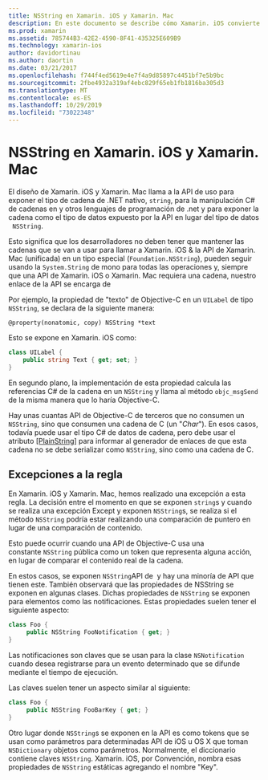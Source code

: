 ```yaml
---
title: NSString en Xamarin. iOS y Xamarin. Mac
description: En este documento se describe cómo Xamarin. iOS convierte de forma transparente objetos NSString C# en objetos de cadena, cuando esto no sucede.
ms.prod: xamarin
ms.assetid: 785744B3-42E2-4590-8F41-435325E609B9
ms.technology: xamarin-ios
author: davidortinau
ms.author: daortin
ms.date: 03/21/2017
ms.openlocfilehash: f744f4ed5619e4e7f4a9d85897c4451bf7e5b9bc
ms.sourcegitcommit: 2fbe4932a319af4ebc829f65eb1fb1816ba305d3
ms.translationtype: MT
ms.contentlocale: es-ES
ms.lasthandoff: 10/29/2019
ms.locfileid: "73022348"
---
```

# <a name="nsstring-in-xamarinios-and-xamarinmac"></a>NSString en Xamarin. iOS y Xamarin. Mac

El diseño de Xamarin. iOS y Xamarin. Mac llama a la API de uso para exponer el tipo de cadena de .NET nativo, `string`, para la manipulación C# de cadenas en y otros lenguajes de programación de .net y para exponer la cadena como el tipo de datos expuesto por la API en lugar del tipo de datos   `NSString`.

Esto significa que los desarrolladores no deben tener que mantener las cadenas que se van a usar para llamar a Xamarin. iOS & la API de Xamarin. Mac (unificada) en un tipo especial (`Foundation.NSString`), pueden seguir usando la `System.String` de mono para todas las operaciones y, siempre que una API de Xamarin. iOS o Xamarin. Mac requiera una cadena, nuestro enlace de la API se encarga de

Por ejemplo, la propiedad de "texto" de Objective-C en un `UILabel` de tipo `NSString`, se declara de la siguiente manera:

```objc
@property(nonatomic, copy) NSString *text
```

Esto se expone en Xamarin. iOS como:

```csharp
class UILabel {
    public string Text { get; set; }
}
```

En segundo plano, la implementación de esta propiedad calcula las referencias C# de la cadena en un `NSString` y llama al método `objc_msgSend` de la misma manera que lo haría Objective-C.

Hay unas cuantas API de Objective-C de terceros que no consumen un `NSString`, sino que consumen una cadena de C (un "*Char*"). En esos casos, todavía puede usar el tipo C# de datos de cadena, pero debe usar el atributo [[PlainString]](~/cross-platform/macios/binding/objective-c-libraries.md) para informar al generador de enlaces de que esta cadena no se debe serializar como `NSString`, sino como una cadena de C.

 <a name="Exceptions_to_the_Rule" />

## <a name="exceptions-to-the-rule"></a>Excepciones a la regla

En Xamarin. iOS y Xamarin. Mac, hemos realizado una excepción a esta regla. La decisión entre el momento en que se exponen `string`s y cuando se realiza una excepción Except y exponen `NSString`s, se realiza si el método `NSString` podría estar realizando una comparación de puntero en lugar de una comparación de contenido.

Esto puede ocurrir cuando una API de Objective-C usa una constante `NSString` pública como un token que representa alguna acción, en lugar de comparar el contenido real de la cadena.

En estos casos, se exponen `NSString`API de  y hay una minoría de API que tienen este. También observará que las propiedades de NSString se exponen en algunas clases. Dichas propiedades de `NSString` se exponen para elementos como las notificaciones. Estas propiedades suelen tener el siguiente aspecto:

```csharp
class Foo {
     public NSString FooNotification { get; }
}
```

Las notificaciones son claves que se usan para la clase `NSNotification` cuando desea registrarse para un evento determinado que se difunde mediante el tiempo de ejecución.

Las claves suelen tener un aspecto similar al siguiente:

```csharp
class Foo {
     public NSString FooBarKey { get; }
}
```

Otro lugar donde `NSString`s se exponen en la API es como tokens que se usan como parámetros para determinadas API de iOS u OS X que toman `NSDictionary` objetos como parámetros. Normalmente, el diccionario contiene claves `NSString`. Xamarin. iOS, por Convención, nombra esas propiedades de `NSString` estáticas agregando el nombre "Key".
